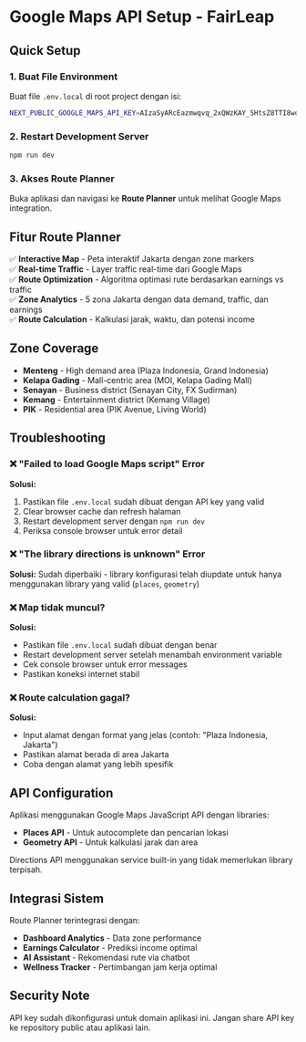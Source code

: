 # Google Maps API Setup - FairLeap

## Quick Setup

### 1. Buat File Environment
Buat file `.env.local` di root project dengan isi:

```bash
NEXT_PUBLIC_GOOGLE_MAPS_API_KEY=AIzaSyARcEazmwqvq_2xQWzKAY_SHtsZ8TTI8wo
```

### 2. Restart Development Server
```bash
npm run dev
```

### 3. Akses Route Planner
Buka aplikasi dan navigasi ke **Route Planner** untuk melihat Google Maps integration.

## Fitur Route Planner

✅ **Interactive Map** - Peta interaktif Jakarta dengan zone markers  
✅ **Real-time Traffic** - Layer traffic real-time dari Google Maps  
✅ **Route Optimization** - Algoritma optimasi rute berdasarkan earnings vs traffic  
✅ **Zone Analytics** - 5 zona Jakarta dengan data demand, traffic, dan earnings  
✅ **Route Calculation** - Kalkulasi jarak, waktu, dan potensi income  

## Zone Coverage

- **Menteng** - High demand area (Plaza Indonesia, Grand Indonesia)
- **Kelapa Gading** - Mall-centric area (MOI, Kelapa Gading Mall) 
- **Senayan** - Business district (Senayan City, FX Sudirman)
- **Kemang** - Entertainment district (Kemang Village)
- **PIK** - Residential area (PIK Avenue, Living World)

## Troubleshooting

### ❌ "Failed to load Google Maps script" Error
**Solusi:**
1. Pastikan file `.env.local` sudah dibuat dengan API key yang valid
2. Clear browser cache dan refresh halaman
3. Restart development server dengan `npm run dev`
4. Periksa console browser untuk error detail

### ❌ "The library directions is unknown" Error  
**Solusi:** Sudah diperbaiki - library konfigurasi telah diupdate untuk hanya menggunakan library yang valid (`places`, `geometry`)

### ❌ Map tidak muncul?
**Solusi:**
- Pastikan file `.env.local` sudah dibuat dengan benar
- Restart development server setelah menambah environment variable  
- Cek console browser untuk error messages
- Pastikan koneksi internet stabil

### ❌ Route calculation gagal?
**Solusi:**
- Input alamat dengan format yang jelas (contoh: "Plaza Indonesia, Jakarta")
- Pastikan alamat berada di area Jakarta
- Coba dengan alamat yang lebih spesifik

## API Configuration

Aplikasi menggunakan Google Maps JavaScript API dengan libraries:
- **Places API** - Untuk autocomplete dan pencarian lokasi
- **Geometry API** - Untuk kalkulasi jarak dan area

Directions API menggunakan service built-in yang tidak memerlukan library terpisah.

## Integrasi Sistem

Route Planner terintegrasi dengan:
- **Dashboard Analytics** - Data zone performance
- **Earnings Calculator** - Prediksi income optimal  
- **AI Assistant** - Rekomendasi rute via chatbot
- **Wellness Tracker** - Pertimbangan jam kerja optimal

## Security Note

API key sudah dikonfigurasi untuk domain aplikasi ini. Jangan share API key ke repository public atau aplikasi lain. 